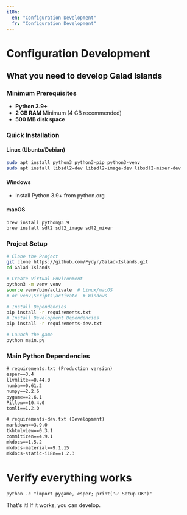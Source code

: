 ```yaml
---
i18n:
  en: "Configuration Development"
  fr: "Configuration Development"
---
```


# Configuration Development

## What you need to develop Galad Islands

### Minimum Prerequisites

- **Python 3.9+** 
- **2 GB RAM** Minimum (4 GB recommended)
- **500 MB disk space**

### Quick Installation

#### Linux (Ubuntu/Debian)
```bash
sudo apt install python3 python3-pip python3-venv
sudo apt install libsdl2-dev libsdl2-image-dev libsdl2-mixer-dev
```

#### Windows
- Install Python 3.9+ from python.org

#### macOS
```bash
brew install python@3.9
brew install sdl2 sdl2_image sdl2_mixer
```

### Project Setup

```bash
# Clone the Project
git clone https://github.com/Fydyr/Galad-Islands.git
cd Galad-Islands

# Create Virtual Environment
python3 -m venv venv
source venv/bin/activate  # Linux/macOS
# or venv\Scripts\activate  # Windows

# Install Dependencies
pip install -r requirements.txt
# Install Development Dependencies
pip install -r requirements-dev.txt

# Launch the game
python main.py
```

### Main Python Dependencies

```txt
# requirements.txt (Production version)
esper==3.4
llvmlite==0.44.0
numba==0.61.2
numpy==2.2.6
pygame==2.6.1
Pillow==10.4.0
tomli==1.2.0

# requirements-dev.txt (Development)
markdown==3.9.0
tkhtmlview==0.3.1
commitizen==4.9.1
mkdocs==1.5.2
mkdocs-material==9.1.15
mkdocs-static-i18n==1.2.3
```


# Verify everything works
```
python -c "import pygame, esper; print('✅ Setup OK')"
```

That's it! If it works, you can develop.